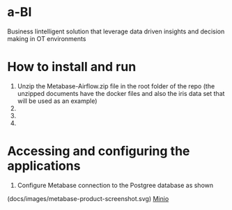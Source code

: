 # a-BI
Business Iintelligent solution that leverage data driven insights and decision making in OT environments 

# How to install and run

  1. Unzip the Metabase-Airflow.zip file in the root folder of the repo (the unzipped documents have the docker files and also the iris data set that will be used as an example)
  2. 
  3. 
  4. 
  
  
  # Accessing and configuring the applications
  
  1. Configure Metabase connection to the Postgree database as shown 
  
(docs/images/metabase-product-screenshot.svg)
[Minio](/figures/MicrosoftTeams-image%20(1).png)
